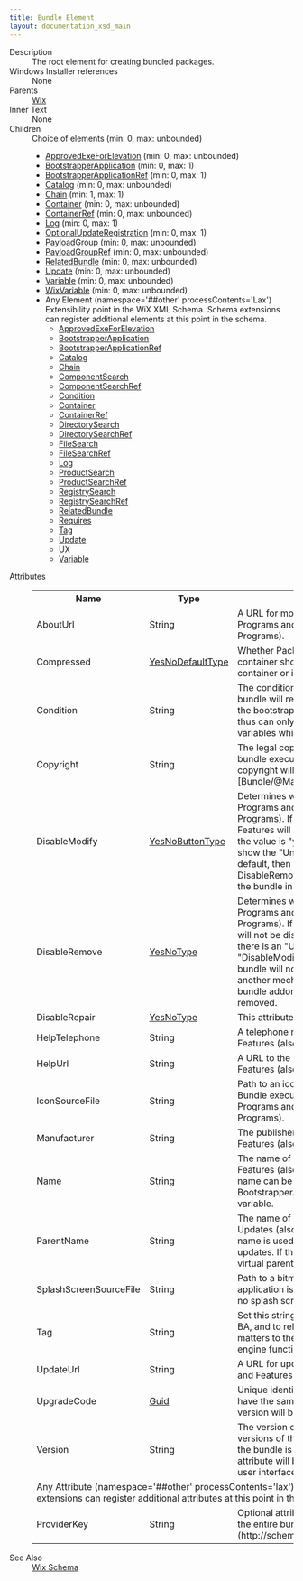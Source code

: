 ```yaml
---
title: Bundle Element
layout: documentation_xsd_main
---
```

<dl>
  <dt>Description</dt>
  <dd>The root element for creating bundled packages.</dd>
  <dt>Windows Installer references</dt>
  <dd>None</dd>
  <dt>Parents</dt>
  <dd>
    <a href="../wix/wix">Wix</a>
  </dd>
  <dt>Inner Text</dt>
  <dd>None</dd>
  <dt>Children</dt>
  <dd>Choice of elements (min: 0, max: unbounded)<ul><li><a href="../wix/approvedexeforelevation">ApprovedExeForElevation</a> (min: 0, max: unbounded)</li><li><a href="../wix/bootstrapperapplication">BootstrapperApplication</a> (min: 0, max: 1)</li><li><a href="../wix/bootstrapperapplicationref">BootstrapperApplicationRef</a> (min: 0, max: 1)</li><li><a href="../wix/catalog">Catalog</a> (min: 0, max: unbounded)</li><li><a href="../wix/chain">Chain</a> (min: 1, max: 1)</li><li><a href="../wix/container">Container</a> (min: 0, max: unbounded)</li><li><a href="../wix/containerref">ContainerRef</a> (min: 0, max: unbounded)</li><li><a href="../wix/log">Log</a> (min: 0, max: 1)</li><li><a href="../wix/optionalupdateregistration">OptionalUpdateRegistration</a> (min: 0, max: 1)</li><li><a href="../wix/payloadgroup">PayloadGroup</a> (min: 0, max: unbounded)</li><li><a href="../wix/payloadgroupref">PayloadGroupRef</a> (min: 0, max: unbounded)</li><li><a href="../wix/relatedbundle">RelatedBundle</a> (min: 0, max: unbounded)</li><li><a href="../wix/update">Update</a> (min: 0, max: unbounded)</li><li><a href="../wix/variable">Variable</a> (min: 0, max: unbounded)</li><li><a href="../wix/wixvariable">WixVariable</a> (min: 0, max: unbounded)</li><li><span class="extension">Any Element (namespace='##other' processContents='Lax')                Extensibility point in the WiX XML Schema.  Schema extensions can register additional               elements at this point in the schema.             </span><ul><li><a href="../wix/approvedexeforelevation">ApprovedExeForElevation</a></li><li><a href="../wix/bootstrapperapplication">BootstrapperApplication</a></li><li><a href="../wix/bootstrapperapplicationref">BootstrapperApplicationRef</a></li><li><a href="../wix/catalog">Catalog</a></li><li><a href="../wix/chain">Chain</a></li><li><a href="../util/componentsearch" class="extension">ComponentSearch</a></li><li><a href="../util/componentsearchref" class="extension">ComponentSearchRef</a></li><li><a href="../bal/condition" class="extension">Condition</a></li><li><a href="../wix/container">Container</a></li><li><a href="../wix/containerref">ContainerRef</a></li><li><a href="../util/directorysearch" class="extension">DirectorySearch</a></li><li><a href="../util/directorysearchref" class="extension">DirectorySearchRef</a></li><li><a href="../util/filesearch" class="extension">FileSearch</a></li><li><a href="../util/filesearchref" class="extension">FileSearchRef</a></li><li><a href="../wix/log">Log</a></li><li><a href="../util/productsearch" class="extension">ProductSearch</a></li><li><a href="../util/productsearchref" class="extension">ProductSearchRef</a></li><li><a href="../util/registrysearch" class="extension">RegistrySearch</a></li><li><a href="../util/registrysearchref" class="extension">RegistrySearchRef</a></li><li><a href="../wix/relatedbundle">RelatedBundle</a></li><li><a href="../dependency/requires" class="extension">Requires</a></li><li><a href="../tag/tag" class="extension">Tag</a></li><li><a href="../wix/update">Update</a></li><li><a href="../wix/ux">UX</a></li><li><a href="../wix/variable">Variable</a></li></ul></li></ul></dd>
  <dt>Attributes</dt>
  <dd>
    <table cellspacing="0" cellpadding="0" class="schema">
      <tr>
        <th width="15%">Name</th>
        <th width="15%">Type</th>
        <th width="65%">Description</th>
        <th width="15%">Required</th>
      </tr>
      <tr>
        <td>AboutUrl</td>
        <td>String</td>
        <td>             A URL for more information about the bundle to display in Programs and Features (also             known as Add/Remove Programs).           </td>
        <td>&nbsp;</td>
      </tr>
      <tr>
        <td>Compressed</td>
        <td><a href="../wix/simple_type_yesnodefaulttype">YesNoDefaultType</a></td>
        <td>Whether Packages and Payloads not assigned to a container should be added to the default attached container or if they should be external. The default is yes.</td>
        <td>&nbsp;</td>
      </tr>
      <tr>
        <td>Condition</td>
        <td>String</td>
        <td>             The condition of the bundle. If the condition is not met, the bundle will             refuse to run. Conditions are checked before the bootstrapper application is loaded             (before detect), and thus can only reference built-in variables such as             variables which indicate the version of the OS.           </td>
        <td>&nbsp;</td>
      </tr>
      <tr>
        <td>Copyright</td>
        <td>String</td>
        <td>             The legal copyright found in the version resources of final bundle executable. If             this attribute is not provided the copyright will be set to "Copyright (c) [Bundle/@Manufacturer]. All rights reserved.".           </td>
        <td>&nbsp;</td>
      </tr>
      <tr>
        <td>DisableModify</td>
        <td><a href="../wix/simple_type_yesnobuttontype">YesNoButtonType</a></td>
        <td>             Determines whether the bundle can be modified via the Programs and Features (also known as             Add/Remove Programs). If the value is "button" then Programs and Features will show a single             "Uninstall/Change" button. If the value is "yes" then Programs and Features will only show             the "Uninstall" button". If the value is "no", the default, then a "Change" button is shown.             See the DisableRemove attribute for information how to not display the bundle in Programs             and Features.           </td>
        <td>&nbsp;</td>
      </tr>
      <tr>
        <td>DisableRemove</td>
        <td><a href="../wix/simple_type_yesnotype">YesNoType</a></td>
        <td>             Determines whether the bundle can be removed via the Programs and Features (also             known as Add/Remove Programs). If the value is "yes" then the "Uninstall" button will             not be displayed. The default is "no" which ensures there is an "Uninstall" button to             remove the bundle. If the "DisableModify" attribute is also "yes" or "button" then the             bundle will not be displayed in Progams and Features and another mechanism (such as             registering as a related bundle addon) must be used to ensure the bundle can be removed.           </td>
        <td>&nbsp;</td>
      </tr>
      <tr>
        <td>DisableRepair</td>
        <td><a href="../wix/simple_type_yesnotype">YesNoType</a></td>
        <td>This attribute has been deprecated.</td>
        <td>&nbsp;</td>
      </tr>
      <tr>
        <td>HelpTelephone</td>
        <td>String</td>
        <td>             A telephone number for help to display in Programs and Features (also known as             Add/Remove Programs).           </td>
        <td>&nbsp;</td>
      </tr>
      <tr>
        <td>HelpUrl</td>
        <td>String</td>
        <td>             A URL to the help for the bundle to display in Programs and Features (also known as             Add/Remove Programs).           </td>
        <td>&nbsp;</td>
      </tr>
      <tr>
        <td>IconSourceFile</td>
        <td>String</td>
        <td>             Path to an icon that will replace the default icon in the final Bundle executable.             This icon will also be displayed in Programs and Features (also known as Add/Remove             Programs).           </td>
        <td>&nbsp;</td>
      </tr>
      <tr>
        <td>Manufacturer</td>
        <td>String</td>
        <td>             The publisher of the bundle to display in Programs and Features (also known as             Add/Remove Programs).           </td>
        <td>&nbsp;</td>
      </tr>
      <tr>
        <td>Name</td>
        <td>String</td>
        <td>             The name of the bundle to display in Programs and Features (also known as Add/Remove             Programs). This name can be accessed and overwritten by a BootstrapperApplication             using the WixBundleName bundle variable.           </td>
        <td>&nbsp;</td>
      </tr>
      <tr>
        <td>ParentName</td>
        <td>String</td>
        <td>             The name of the parent bundle to display in Installed Updates (also known as Add/Remove             Programs). This name is used to nest or group bundles that will appear as updates.             If the parent name does not actually exist, a virtual parent is created automatically.           </td>
        <td>&nbsp;</td>
      </tr>
      <tr>
        <td>SplashScreenSourceFile</td>
        <td>String</td>
        <td>Path to a bitmap that will be shown as the bootstrapper application is being loaded. If this attribute is not specified, no splash screen will be displayed.</td>
        <td>&nbsp;</td>
      </tr>
      <tr>
        <td>Tag</td>
        <td>String</td>
        <td>Set this string to uniquely identify this bundle to its own BA, and to related bundles. The value of this string only matters to the BA, and its value has no direct effect on engine functionality.</td>
        <td>&nbsp;</td>
      </tr>
      <tr>
        <td>UpdateUrl</td>
        <td>String</td>
        <td>             A URL for updates of the bundle to display in Programs and Features (also             known as Add/Remove Programs).           </td>
        <td>&nbsp;</td>
      </tr>
      <tr>
        <td>UpgradeCode</td>
        <td><a href="../wix/simple_type_guid">Guid</a></td>
        <td>             Unique identifier for a family of bundles. If two bundles have the same UpgradeCode the             bundle with the highest version will be installed.           </td>
        <td>Yes</td>
      </tr>
      <tr>
        <td>Version</td>
        <td>String</td>
        <td>             The version of the bundle. Newer versions upgrade earlier versions of the bundles             with matching UpgradeCodes.  If the bundle is registered in Programs and Features             then this attribute will be displayed in the Programs and Features user interface.           </td>
        <td>Yes</td>
      </tr>
      <tr>
        <td colspan="4">
          <span class="extension">Any Attribute (namespace='##other' processContents='lax')              Extensibility point in the WiX XML Schema. Schema extensions can register additional             attributes at this point in the schema.           </span>
          <tr>
            <td>
              <span class="extension">ProviderKey</span>
            </td>
            <td>String</td>
            <td>                 Optional attribute to explicitly author the provider key for the entire bundle.              (http://schemas.microsoft.com/wix/DependencyExtension)</td>
            <td>&nbsp;</td>
          </tr>
        </td>
      </tr>
    </table>
  </dd>
  <dt>See Also</dt>
  <dd>
    <a href="../wix">Wix Schema</a>
  </dd>
</dl>
